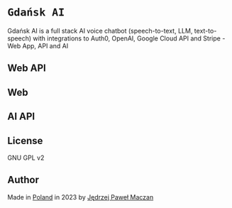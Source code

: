 # `Gdańsk AI`
Gdańsk AI is a full stack AI voice chatbot (speech-to-text, LLM, text-to-speech) with integrations to Auth0, OpenAI, Google Cloud API and Stripe - Web App, API and AI

## Web API

## Web

## AI API

## License
GNU GPL v2 

## Author
Made in [Poland](https://en.wikipedia.org/wiki/Poland) in 2023 by [Jędrzej Paweł Maczan](https://maczan.pl)